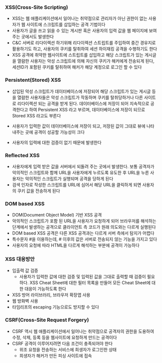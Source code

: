 ### XSS(Cross-Site Scripting)

- XSS는 웹 애플리케이션에서 일어나는 취약점으로 관리자가 아닌 권한이 없는 사용자가 웹 사이트에 스크립트를 삽입하는 공격 기법이다
- 사용자가 글을 쓰고 읽을 수 있는 게시판 혹은 사용자의 입력 값을 웹 페이지에 보여주는 곳에서도 발생한다
- C&C 서버로 리다이렉션 하기위해 리다이렉션 스트립트를 주입하여 중간 경유지로 활용하기도 하고, 사용자의 쿠키를 탈취하여 세션 하이재킹 공격을 수행하기도 한다
- XSS 공격에 취약한 웹사이트에 스트립트를 삽입하고 해당 스크립트가 있는 게시글을 열람한 사용자는 악성 스크립트에 의해 자신의 쿠키가 해커에게 전송되게 된다, 세션ID가 포함된 쿠키를 탈취하여 해커가 해당 계정으로 로그인 할 수 있다

### Persistent(Stored) XSS

- 삽입된 악성 스크립트가 데이터베이스에 저장되어 해당 스크립트가 있는 게시글 등을 열람한 사용자들은 악성 스크립트가 작동하며 쿠키를 탈취당하거나 다른 사이트로 리다이렉션 되는 공격을 받게 된다. 데이터베이스에 저장이 되어 지속적으로 공격한다고 하여 Persistent XSS 라고 부르며, 데이터베이스에 저장이 되므로 Stored XSS 라고도 부른다

- 사용자가 입력한 값이 데이터베이스에 저장이 되고, 저장된 값이 그대로 뷰에 나타내주는 곳에 공격이 성공할 가능성이 크다
- 사용자의 입력에 대한 검증이 없기 때문에 발생한다

### Reflected XSS

- 사용자에게 입력 받은 값을 서버에서 되돌려 주는 곳에서 발생한다. 보통 공격자가 악의적인 스크립트와 함께 URL을 사용자에게 누르도록 유도한 후 URL을 누른 사용자는 악의적인 스크립트가 실행되며 공격을 당하게 된다
- 검색 인자로 작성한 스크립트를 URL에 심어서 해당 URL을 클릭하게 되면 사용자의 쿠키 값을 전송하게 된다

### DOM based XSS

- DOM(Document Object Model) 기반 XSS 공격
- 악의적인 스크립트가 포함 된 URL을 사용자가 요청하게 되어 브라우저를 해석하는 단계에서 발생하는 공격으로 클라이언트 측 코드가 원래 의도와는 다르게 실행된다
- DOM based XSS 공격은 다른 XSS 공격과는 다르게 서버 측에서 탐지가 어렵다
- 특수문자 #을 이용하는데, # 이후의 값은 서버로 전송되지 않는 기능을 가지고 있다
- 사용자의 요청에 따라 HTML을 다르게 해석하는 부분에 공격이 가능하다

### XSS 대응방안

- 입출력 값 검증
  - 사용자가 입력한 값에 대한 검증 및 입력된 값을 그대로 출력할 때 검증이 필요하다. XSS Cheat Sheet에 대한 필터 목록을 만들어 모든 Cheat Sheet에 대한 대응이 가능하도록 한다
- XSS 방어 라이브러리, 브라우저 확장앱 사용
- 웹 방화벽 사용
- 타임리프의 escaping 기능으로도 방지할 수 있다

### CSRF(Cross-Site Request Forgery)

- CSRF 역시 웹 애플리케이션에서 일어나는 취약점으로 공격자의 권한을 도용하여 수정, 삭제, 등록 등을 웹사이트에 요청하게 만드는 공격이다
- CSRF 공격이 이루어지려면 다음 조건이 충족되어야 한다
  - 위조 요청을 전송하는 서비스에 희생자가 로그인한 상태
  - 희생자가 해커가 만든 피싱 사이트에 접속